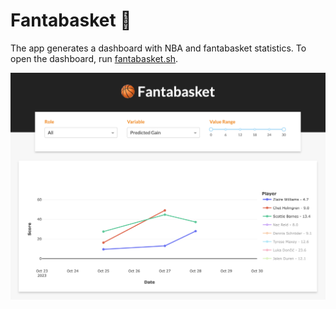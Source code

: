 # Fantabasket 🏀

The app generates a dashboard with NBA and fantabasket statistics. To open the dashboard, run [fantabasket.sh](https://github.com/matteocourthoud/fantabasket-app/blob/main/fantabasket.sh).



![preview](img/preview.png)